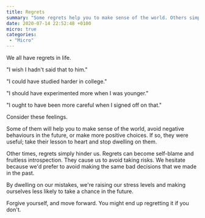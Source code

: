 ```yaml
---
title: Regrets
summary: "Some regrets help you to make sense of the world. Others simply hinder us."
date: 2020-07-14 22:52:48 +0100
micro: true
categories:
 - "Micro"
---
```


We all have regrets in life.

"I wish I hadn't said that to him."

"I could have studied harder in college."

"I should have experimented more when I was younger."

"I ought to have been more careful when I signed off on that."

Consider these feelings.

Some of them will help you to make sense of the world, avoid negative behaviours in the future, or make more positive choices. If so, they were useful; take their lesson to heart and stop dwelling on them.

Other times, regrets simply hinder us. Regrets can become self-blame and fruitless introspection. They cause us to avoid taking risks. We hesitate because we'd prefer to avoid making the same bad decisions that we made in the past.

By dwelling on our mistakes, we're raising our stress levels and making ourselves less likely to take a chance in the future.

Forgive yourself, and move forward. You might end up regretting it if you don't.

